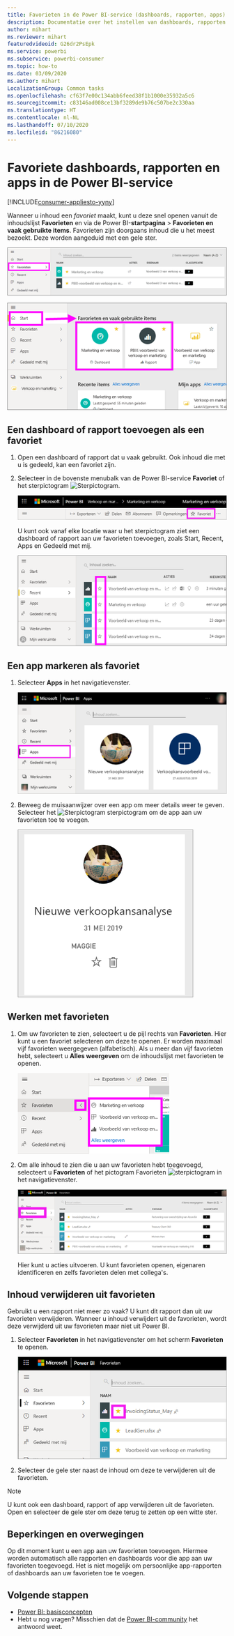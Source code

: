 ```yaml
---
title: Favorieten in de Power BI-service (dashboards, rapporten, apps)
description: Documentatie over het instellen van dashboards, rapporten en apps als favorieten in de Power BI-service
author: mihart
ms.reviewer: mihart
featuredvideoid: G26dr2PsEpk
ms.service: powerbi
ms.subservice: powerbi-consumer
ms.topic: how-to
ms.date: 03/09/2020
ms.author: mihart
LocalizationGroup: Common tasks
ms.openlocfilehash: cf63f7e00c134abb6feed38f1b1000e35932a5c6
ms.sourcegitcommit: c83146ad008ce13bf3289de9b76c507be2c330aa
ms.translationtype: HT
ms.contentlocale: nl-NL
ms.lasthandoff: 07/10/2020
ms.locfileid: "86216080"
---
```

# <a name="favorite-dashboards-reports-and-apps-in-the-power-bi-service"></a>Favoriete dashboards, rapporten en apps in de Power BI-service

[!INCLUDE[consumer-appliesto-yyny](../includes/consumer-appliesto-yyny.md)]

Wanneer u inhoud een *favoriet* maakt, kunt u deze snel openen vanuit de inhoudslijst **Favorieten** en via de Power BI-**startpagina** > **Favorieten en vaak gebruikte items**. Favorieten zijn doorgaans inhoud die u het meest bezoekt. Deze worden aangeduid met een gele ster.

   ![Pictogram Favorieten](./media/end-user-favorite/power-bi-favorite-nav.png)

   ![Pictogram voor Favorieten en vaak gebruikte items](./media/end-user-favorite/power-bi-home.png)

## <a name="add-a-dashboard-or-report-as-a-favorite"></a>Een dashboard of rapport toevoegen als een favoriet

1. Open een dashboard of rapport dat u vaak gebruikt. Ook inhoud die met u is gedeeld, kan een favoriet zijn.

2. Selecteer in de bovenste menubalk van de Power BI-service **Favoriet** of het sterpictogram ![Sterpictogram](./media/end-user-favorite/power-bi-favorite-icon.png).
   
   ![Pictogram voor Favorieten](./media/end-user-favorite/power-bi-favorite.png)
   
   U kunt ook vanaf elke locatie waar u het sterpictogram ziet een dashboard of rapport aan uw favorieten toevoegen, zoals Start, Recent, Apps en Gedeeld met mij. 
   
   ![Tabblad Dashboard met een gele ster](./media/end-user-favorite/power-bi-recent.png)

## <a name="add-an-app-as-a-favorite"></a>Een app markeren als favoriet

1. Selecteer **Apps** in het navigatievenster.

   ![Dashboard](./media/end-user-favorite/power-bi-app.png)

2. Beweeg de muisaanwijzer over een app om meer details weer te geven. Selecteer het ![Sterpictogram](./media/end-user-favorite/power-bi-favorite-icon.png) sterpictogram om de app aan uw favorieten toe te voegen.
   
   ![De muisaanwijzer over een app bewegen](./media/end-user-favorite/power-bi-hover-app.png)

## <a name="work-with-favorites"></a>Werken met favorieten
1. Om uw favorieten te zien, selecteert u de pijl rechts van **Favorieten**. Hier kunt u een favoriet selecteren om deze te openen. Er worden maximaal vijf favorieten weergegeven (alfabetisch). Als u meer dan vijf favorieten hebt, selecteert u **Alles weergeven** om de inhoudslijst met favorieten te openen. 
   
   ![Flyout Favorieten](./media/end-user-favorite/power-bi-favorite-flyout.png)
2. Om alle inhoud te zien die u aan uw favorieten hebt toegevoegd, selecteert u **Favorieten** of het pictogram Favorieten ![sterpictogram](./media/end-user-favorite/power-bi-favorites-icon.png) in het navigatievenster. 
   
    ![Venster Favorieten](./media/end-user-favorite/power-bi-fav-screen.png)
   
   Hier kunt u acties uitvoeren. U kunt favorieten openen, eigenaren identificeren en zelfs favorieten delen met collega's.

## <a name="unfavorite-content"></a>Inhoud verwijderen uit favorieten
Gebruikt u een rapport niet meer zo vaak? U kunt dit rapport dan uit uw favorieten verwijderen. Wanneer u inhoud verwijdert uit de favorieten, wordt deze verwijderd uit uw favorieten maar niet uit Power BI.

1. Selecteer **Favorieten** in het navigatievenster om het scherm **Favorieten** te openen.
   
   ![Scherm Favorieten](./media/end-user-favorite/power-bi-un-favorite.png)
2. Selecteer de gele ster naast de inhoud om deze te verwijderen uit de favorieten.

> [!NOTE]
> U kunt ook een dashboard, rapport of app verwijderen uit de favorieten. Open en selecteer de gele ster om deze terug te zetten op een witte ster. 
> 
> 
## <a name="limitations-and-considerations"></a>Beperkingen en overwegingen
Op dit moment kunt u een app aan uw favorieten toevoegen. Hiermee worden automatisch alle rapporten en dashboards voor die app aan uw favorieten toegevoegd. Het is niet mogelijk om persoonlijke app-rapporten of dashboards aan uw favorieten toe te voegen. 

## <a name="next-steps"></a>Volgende stappen
- [Power BI: basisconcepten](end-user-basic-concepts.md)
- Hebt u nog vragen? Misschien dat de [Power BI-community](https://community.powerbi.com/) het antwoord weet.

